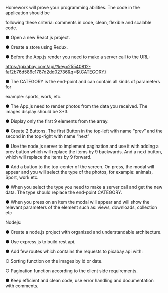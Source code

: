 Homework will prove your programming abilities. The code in the application should be

following these criteria: comments in code, clean, flexible and scalable code.

● Open a new React js project.

● Create a store using Redux.

● Before the App.js render you need to make a server call to the URL:

https://pixabay.com/api/?key=25540812-faf2b76d586c1787d2dd02736&q=${CATEGORY}

● The CATEGORY is the end-point and can contain all kinds of parameters for

example: sports, work, etc.

● The App.js need to render photos from the data you received. The images display
should be 3*3.

● Display only the first 9 elements from the array.

● Create 2 Buttons. The first Button in the top-left with name “prev” and the second in
the top-right with name “next”

● Use the node.js server to implement pagination and use it with adding a prev button
which will replace the items by 9 backwards. And a next button, which will replace the
items by 9 forward.

● Add a button to the top-center of the screen. On press, the modal will appear and you
will select the type of the photos, for example: animals, Sport, work etc.

● When you select the type you need to make a server call and get the new data. The
type should replace the end-point CATEGORY.

● When you press on an item the modal will appear and will show the relevant
parameters of the element such as: views, downloads, collection etc



Nodejs:

● Create a node.js project with organized and understandable architecture.

● Use express.js to build rest api.

● Add few routes which contains the requests to pixabay api with:

○ Sorting function on the images by id or date.

○ Pagination function according to the client side requirements.

● Keep efficient and clean code, use error handling and documentation with comments.

